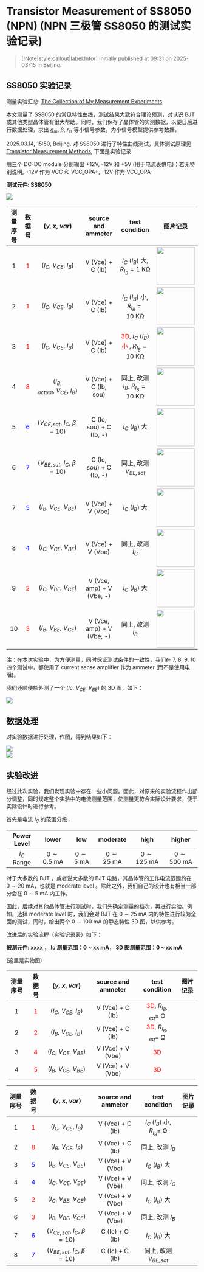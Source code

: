 # Transistor Measurement of SS8050 (NPN) (NPN 三极管 SS8050 的测试实验记录)

> [!Note|style:callout|label:Infor]
> Initially published at 09:31 on 2025-03-15 in Beijing.


## SS8050 实验记录

测量实验汇总: [The Collection of My Measurement Experiments](<Electronics/The Collection of My Measurement Experiments.md>).

本文测量了 SS8050 的常见特性曲线，测试结果大致符合理论预测，对认识 BJT 或其他类型晶体管有很大帮助。同时，我们保存了晶体管的实测数据，以便日后进行数据处理，求出 $g_m$, $\beta$, $r_O$ 等小信号参数，为小信号模型提供参考数据，

2025.03.14, 15:50, Beijing. 对 SS8050 进行了特性曲线测试，具体测试原理见 [Transistor Measurement Methods](<Electronics/Transistor Measurement Methods.md>), 下面是实验记录：

用三个 DC-DC module 分别输出 +12V, -12V 和 +5V (用于电流表供电)；若无特别说明, +12V 作为 VCC 和 VCC_OPA+, -12V 作为 VCC_OPA-


<div class='center'>

**测试元件: SS8050**

<div class="center"><img src="https://imagebank-0.oss-cn-beijing.aliyuncs.com/VS-PicGo/2025-03-14-19-37-09_Transistor Measurement Methods.png"/></div>

| 测量序号 | 数据号 | $(y,\ x,\ var)$ | source and ammeter | test condition | 图片记录 |
|:-:|:-:|:-:|:-:|:-:|:-:|
 | 1  | <span style='color:red'> 1 </span> | $(I_C,\ V_{CE},\ I_B)$ | V (Vce) + C (Ib) | $I_C\ (I_B)$ 大, $R_{I_B} = 1\ \mathrm{K\Omega}$ | <div class="center"><img width=100px src="https://imagebank-0.oss-cn-beijing.aliyuncs.com/VS-PicGo/2025-03-14-18-06-47_Transistor Measurement Methods.png"/></div> |
 | 2  | <span style='color:red'> 1 </span> | $(I_C,\ V_{CE},\ I_B)$ | V (Vce) + C (Ib)| $I_C\ (I_B)$ 小, $R_{I_B} = 10\ \mathrm{K\Omega}$ | <div class="center"><img width=100px src="https://imagebank-0.oss-cn-beijing.aliyuncs.com/VS-PicGo/2025-03-14-18-11-29_Transistor Measurement Methods.png"/></div> |
 | 3  | <span style='color:red'> 1 </span> | $(I_C,\ V_{CE},\ I_B)$ | V (Vce) + C (Ib) | <span style='color:red'> 3D</span>, $I_C\ (I_B)$ <span style='color:red'> 小 </span>, $R_{I_B} = 10\ \mathrm{K\Omega}$ | <div class="center"><img width=100px src="https://imagebank-0.oss-cn-beijing.aliyuncs.com/VS-PicGo/2025-03-14-18-12-00_Transistor Measurement Methods.png"/></div> |
 | 4  | <span style='color:red'> 8 </span> | $(I_{B, actual},\ V_{CE},\ I_B)$ | V (Vce) + C (Ib, sou) | 同上, 改测 $I_{B}$, $R_{I_B} = 10\ \mathrm{K\Omega}$ | <div class="center"><img width=100px src="https://imagebank-0.oss-cn-beijing.aliyuncs.com/VS-PicGo/2025-03-14-18-13-37_Transistor Measurement Methods.png"/></div> |
 | 5  | <span style='color:blue'> 6 </span> | $(V_{CE, sat},\ I_C,\ \beta=10)$ | C (Ic, sou) + C (Ib, -) | $I_C\ (I_B)$ 大| <div class="center"><img width=100px src="https://imagebank-0.oss-cn-beijing.aliyuncs.com/VS-PicGo/2025-03-14-18-22-51_Transistor Measurement Methods.png"/></div> |
 | 6 | <span style='color:blue'> 7 </span> | $(V_{BE, sat},\ I_C,\ \beta=10)$ |  C (Ic, sou) + C (Ib, -) | 同上, 改测 $V_{BE, sat}$ | <div class="center"><img width=100px src="https://imagebank-0.oss-cn-beijing.aliyuncs.com/VS-PicGo/2025-03-14-18-24-14_Transistor Measurement Methods.png"/></div> |
 | 7  | <span style='color:blue'> 5 </span> | $(I_B,\ V_{CE},\ V_{BE})$ | V (Vce) + V (Vbe) | $I_C\ (I_B)$ 大| <div class="center"><img width=100px src="https://imagebank-0.oss-cn-beijing.aliyuncs.com/VS-PicGo/2025-03-14-19-23-26_Transistor Measurement Methods.png"/></div> |
 | 8  | <span style='color:blue'> 4 </span> | $(I_C,\ V_{CE},\ V_{BE})$ | V (Vce) + V (Vbe) | 同上, 改测 $I_{C}$ | <div class="center"><img width=100px src="https://imagebank-0.oss-cn-beijing.aliyuncs.com/VS-PicGo/2025-03-14-19-24-58_Transistor Measurement Methods.png"/></div> |
 | 9  | <span style='color:red'> 2 </span> | $(I_C,\ V_{BE},\ V_{CE})$ | V (Vce, amp) + V (Vbe, -) |  $I_C\ (I_B)$ 大 | <div class="center"><img width=100px src="https://imagebank-0.oss-cn-beijing.aliyuncs.com/VS-PicGo/2025-03-14-19-30-31_Transistor Measurement Methods.png"/></div> |
 | 10 | <span style='color:red'> 3 </span> | $(I_B,\ V_{BE},\ V_{CE})$ | V (Vce, amp) + V (Vbe, -) | 同上, 改测 $I_{B}$ | <div class="center"><img width=100px src="https://imagebank-0.oss-cn-beijing.aliyuncs.com/VS-PicGo/2025-03-14-19-31-27_Transistor Measurement Methods.png"/></div> |
</div>

注：在本次实验中，为方便测量，同时保证测试条件的一致性，我们在 7, 8, 9, 10 四个测试中，都使用了 current sense amplifier 作为 ammeter (而不是使用电阻)。

我们还顺便额外测了一个 $(Ic,\ V_{CE},\ V_{BE})$ 的 3D 图，如下：
<!-- <div class="center"><img src="https://imagebank-0.oss-cn-beijing.aliyuncs.com/VS-PicGo/2025-03-14-19-17-40_Transistor Measurement Methods.png"/></div>
 -->
<div class="center"><img src="https://imagebank-0.oss-cn-beijing.aliyuncs.com/VS-PicGo/2025-03-14-19-26-47_Transistor Measurement Methods.png"/></div>


## 数据处理

对实验数据进行处理，作图，得到结果如下：

<div class="center"><img src="https://imagebank-0.oss-cn-beijing.aliyuncs.com/VS-PicGo/2025-04-24-00-07-04_[Analog Comp] Transistor Measurement of SS8050 (NPN).png"/></div>
<div class="center"><img src="https://imagebank-0.oss-cn-beijing.aliyuncs.com/VS-PicGo/2025-04-24-00-07-16_[Analog Comp] Transistor Measurement of SS8050 (NPN).png"/></div>

## 实验改进

经过此次实验，我们发现实验中存在一些小问题。因此，对原来的实验流程作出部分调整，同时规定整个实验中的电流测量范围，使测量更符合实际设计要求，便于实际设计时进行参考。

首先是电流 $I_C$ 的范围分级：

<div class='center'>

| Power Level | lower | low | moderate | high | higher |
|:-:|:-:|:-:|:-:|:-:|:-:|
 | $I_C$ Range | $0 \sim 0.5 \ \mathrm{mA}$ | $0 \sim 5 \ \mathrm{mA}$ | $0 \sim 25 \ \mathrm{mA}$ | $0 \sim 125 \ \mathrm{mA}$ | $0 \sim 500 \ \mathrm{mA}$ |
</div>

对于大多数的 BJT ，或者说大多数的 BJT 电路，其晶体管的工作电流范围约在 $0 \sim 20 \ \mathrm{mA}$，也就是 moderate level 。除此之外，我们自己的设计也有相当一部分会在 $0 \sim 5 \ \mathrm{mA}$ 内工作。

因此，后续对其他晶体管进行测试时，我们先确定测量的档次，再进行实验。例如，选择 moderate level 时，我们会对 BJT 在  $0 \sim 25 \ \mathrm{mA}$ 内的特性进行较为全面的测试，同时，给出两个 $0 \sim 100 \ \mathrm{mA}$ 的静态特性 3D 图，以供参考。

改进后的实验流程（实验记录表）如下：


<div class='center'>

**被测元件: xxxx ， Ic 测量范围：0 \~ xx mA， 3D 图测量范围：0 \~ xx mA**

(这里是实物图)

| 测量序号 | 数据号 | $(y,\ x,\ var)$ | source and ammeter | test condition | 图片记录 |
|:-:|:-:|:-:|:-:|:-:|:-:|
 | 1  | <span style='color:red'> 1 </span> | $(I_C,\ V_{CE},\ I_B)$ | V (Vce) + C (Ib) | <span style='color:red'> 3D</span>, $R_{I_B,eq} = \ \mathrm{\Omega}$ |  |
 | 2  | <span style='color:red'> 2 </span> | $(I_B,\ V_{CE},\ I_B)$ | V (Vce) + C (Ib) | <span style='color:red'> 3D</span>, $R_{I_B,eq} = \ \mathrm{\Omega}$ |  |
 | 3  | <span style='color:red'> 4 </span> | $(I_C,\ V_{CE},\ V_{BE})$ | V (Vce) + V (Vbe) | <span style='color:red'> 3D</span> |  |
 | 4  | <span style='color:red'> 5 </span> | $(I_B,\ V_{CE},\ V_{BE})$ | V (Vce) + V (Vbe) | <span style='color:red'> 3D</span> |  |

</div>

<div class='center'>

| 测量序号 | 数据号 | $(y,\ x,\ var)$ | source and ammeter | test condition | 图片记录 |
|:-:|:-:|:-:|:-:|:-:|:-:|
 | 1  | <span style='color:red'> 1 </span> | $(I_C,\ V_{CE},\ I_B)$ | V (Vce) + C (Ib)| $I_C\ (I_B)$ 小, $R_{I_B} = \ \mathrm{\Omega}$ |  |
 | 2  | <span style='color:red'> 8 </span> | $(I_{B},\ V_{CE},\ I_B)$ | V (Vce) + C (Ib) | 同上, 改测 $I_{B}$ |  |
 | 3  | <span style='color:blue'> 5 </span> | $(I_B,\ V_{CE},\ V_{BE})$ | V (Vce) + V (Vbe) | $I_C\ (I_B)$ 大 |  |
 | 4  | <span style='color:blue'> 4 </span> | $(I_C,\ V_{CE},\ V_{BE})$ | V (Vce) + V (Vbe) | 同上, 改测 $I_{C}$ |  |
 | 5  | <span style='color:red'> 2 </span> | $(I_C,\ V_{BE},\ V_{CE})$ | V (Vce) + V (Vbe) |  $I_C\ (I_B)$ 大 |  |
 | 6  | <span style='color:red'> 3 </span> | $(I_B,\ V_{BE},\ V_{CE})$ | V (Vce) + V (Vbe) | 同上, 改测 $I_{B}$ |  |
 | 7  | <span style='color:blue'> 6 </span> | $(V_{CE, sat},\ I_C,\ \beta=10)$ | C (Ic) + C (Ib) | $I_C\ (I_B)$ 大 |  |
 | 8 | <span style='color:blue'> 7 </span> | $(V_{BE, sat},\ I_C,\ \beta=10)$ | C (Ic) + C (Ib) | 同上, 改测 $V_{BE, sat}$ |  |
</div>




